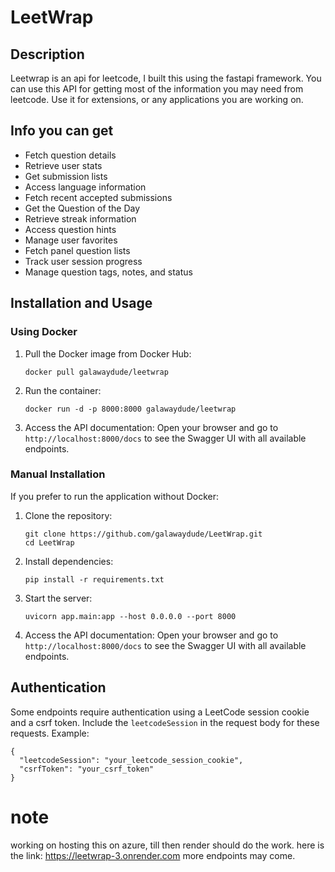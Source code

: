 # LeetWrap

## Description

Leetwrap is an api for leetcode, I built this using the fastapi framework. You can use this API for getting most of the information you may need from leetcode.
Use it for extensions, or any applications you are working on.

## Info you can get

- Fetch question details
- Retrieve user stats
- Get submission lists
- Access language information
- Fetch recent accepted submissions
- Get the Question of the Day
- Retrieve streak information
- Access question hints
- Manage user favorites
- Fetch panel question lists
- Track user session progress
- Manage question tags, notes, and status

## Installation and Usage

### Using Docker

1. Pull the Docker image from Docker Hub:
   ```
   docker pull galawaydude/leetwrap
   ```

2. Run the container:
   ```
   docker run -d -p 8000:8000 galawaydude/leetwrap
   ```

3. Access the API documentation:
   Open your browser and go to `http://localhost:8000/docs` to see the Swagger UI with all available endpoints.

### Manual Installation

If you prefer to run the application without Docker:

1. Clone the repository:
   ```
   git clone https://github.com/galawaydude/LeetWrap.git
   cd LeetWrap
   ```

2. Install dependencies:
   ```
   pip install -r requirements.txt
   ```

3. Start the server:
   ```
   uvicorn app.main:app --host 0.0.0.0 --port 8000
   ```

4. Access the API documentation:
   Open your browser and go to `http://localhost:8000/docs` to see the Swagger UI with all available endpoints.


## Authentication

Some endpoints require authentication using a LeetCode session cookie and a csrf token. Include the `leetcodeSession` in the request body for these requests.
Example:

```
{
  "leetcodeSession": "your_leetcode_session_cookie",
  "csrfToken": "your_csrf_token"
}
```

# note
working on hosting this on azure, till then render should do the work. here is the link: https://leetwrap-3.onrender.com
more endpoints may come.
